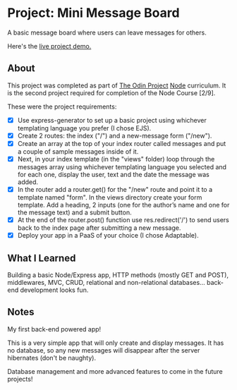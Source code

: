 Project: Mini Message Board
=============

A basic message board where users can leave messages for others.

Here's the [live project demo.](https://odin-node-message-board.adaptable.app/)

About
-----

This project was completed as part of [The Odin Project](https://www.theodinproject.com/) [Node](https://www.theodinproject.com/paths/full-stack-javascript/courses/nodejs) curriculum. It is the second project required for completion of the Node Course [2/9].

These were the project requirements:

- [x] Use express-generator to set up a basic project using whichever templating language you prefer (I chose EJS).
- [x] Create 2 routes: the index ("/") and a new-message form ("/new").
- [x] Create an array at the top of your index router called messages and put a couple of sample messages inside of it.
- [x] Next, in your index template (in the "views" folder) loop through the messages array using whichever templating language you selected and for each one, display the user, text and the date the message was added.
- [x] In the router add a router.get() for the "/new" route and point it to a template named "form". In the views directory create your form template. Add a heading, 2 inputs (one for the author’s name and one for the message text) and a submit button.
- [x] At the end of the router.post() function use res.redirect('/') to send users back to the index page after submitting a new message.
- [X] Deploy your app in a PaaS of your choice (I chose Adaptable).

What I Learned
-----

Building a basic Node/Express app, HTTP methods (mostly GET and POST), middlewares, MVC, CRUD, relational and non-relational databases... back-end development looks fun.

Notes
-----

My first back-end powered app!

This is a very simple app that will only create and display messages. It has no database, so any new messages will disappear after the server hibernates (don't be naughty).

Database management and more advanced features to come in the future projects!
